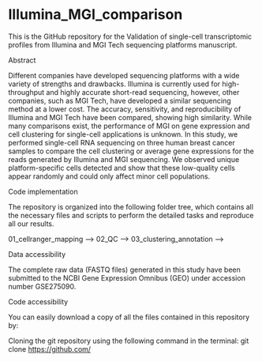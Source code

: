 # Illumina_MGI_comparison

This is the GitHub repository for the Validation of single-cell transcriptomic profiles from Illumina and MGI Tech sequencing platforms manuscript.

Abstract

Different companies have developed sequencing platforms with a wide variety of strengths and drawbacks. Illumina is currently used for high-throughput and highly accurate short-read sequencing, however, other companies, such as MGI Tech, have developed a similar sequencing method at a lower cost. The accuracy, sensitivity, and reproducibility of Illumina and MGI Tech have been compared, showing high similarity. While many comparisons exist, the performance of MGI on gene expression and cell clustering for single-cell applications is unknown. In this study, we performed single-cell RNA sequencing on three human breast cancer samples to compare the cell clustering or average gene expressions for the reads generated by Illumina and MGI sequencing. We observed unique platform-specific cells detected and show that these low-quality cells appear randomly and could only affect minor cell populations. 

Code implementation

The repository is organized into the following folder tree, which contains all the necessary files and scripts to perform the detailed tasks and reproduce all our results.

01_cellranger_mapping -->
02_QC -->
03_clustering_annotation -->

Data accessibility

The complete raw data (FASTQ files) generated in this study have been submitted to the NCBI Gene Expression Omnibus (GEO) under accession number GSE275090.

Code accessibility

You can easily download a copy of all the files contained in this repository by:

Cloning the git repository using the following command in the terminal:
git clone https://github.com/

